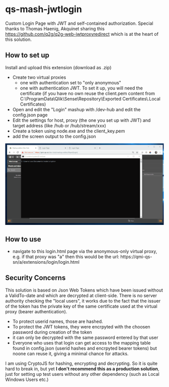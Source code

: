 # qs-mash-jwtlogin
Custom Login Page with JWT and self-contained authorization. 
Special thanks to Thomas Haenig, Akquinet sharing this https://github.com/q2g/q2g-web-jwtproxyredirect which is at the heart of this solution.

## How to set up
Install and upload this extension (download as .zip)
 - Create two virtual proxies
   * one with authentication set to "only anonymous" 
   * one with authentication JWT. To set it up, you will need the certificate (if you have no own reuse the client.pem content from C:\ProgramData\Qlik\Sense\Repository\Exported Certificates\\.Local Certificates)
 - Open and edit the "Login" mashup with /dev-hub and edit the config.json page
 - Edit the settings for host, proxy (the one you set up with JWT) and target address (like /hub or /hub/stream/xxx)
 - Create a token using node.exe and the client_key.pem
 - add the screen output to the config.json

![alttext](https://github.com/ChristofSchwarz/pics/raw/master/jwttokenslogin.gif "screenshot")

## How to use
 - navigate to this login.html page via the anonymous-only virtual proxy, e.g. if that proxy was "a" then this would be the url: 
https://qmi-qs-sn/a/extensions/login/login.html

## Security Concerns

This solution is based on Json Web Tokens which have been issued without a ValidTo-date and which are decrypted at client-side. There is no server authority checking the "local users", it works due to the fact that the issuer of the token has the private key of the  same certificate used at the virtual proxy (bearer authentication).

 - To protect userid names, those are hashed.
 - To protect the JWT tokens, they were encrpyted with the choosen password during creation of the token
 - it can only be decrypted with the same password entered by that user
 - Everyone who uses that login can get access to the mapping table found in config.json (userid hashes and encrpyted bearer tokens) but noone can reuse it, giving a minimal chance for attacks.

I am using CryptoJS for hashing, encrypting and decrypting. So it is quite hard to break in, but yet __I don't recommend this as a production solution__, just for setting up test users without any other dependency (such as Local Windows Users etc.)

